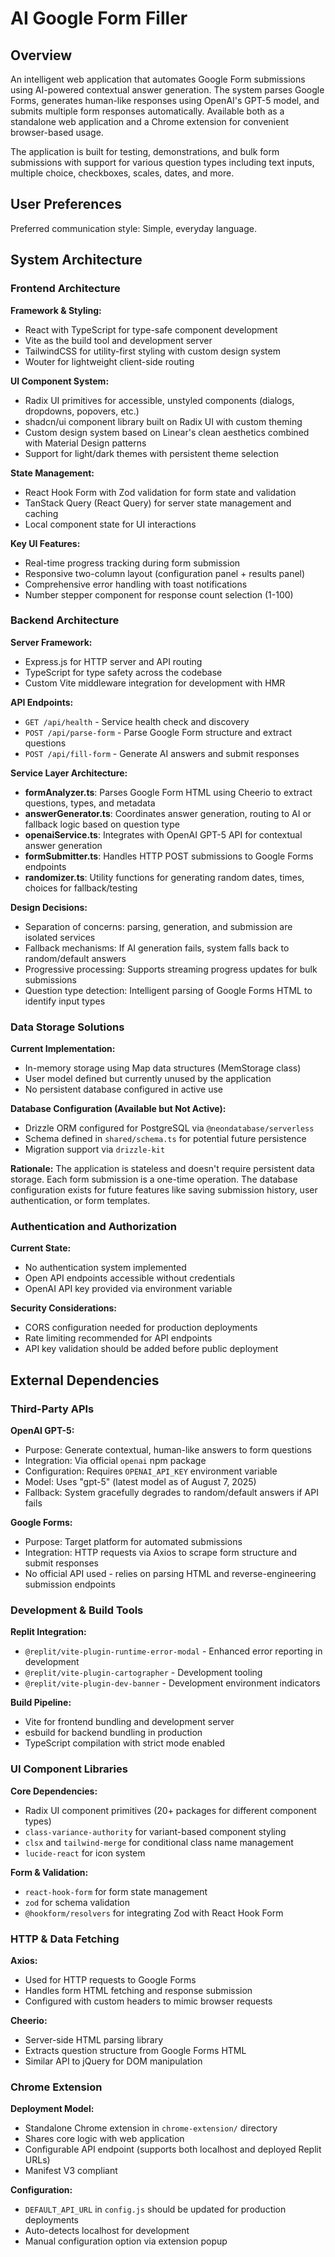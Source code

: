 # AI Google Form Filler

## Overview

An intelligent web application that automates Google Form submissions using AI-powered contextual answer generation. The system parses Google Forms, generates human-like responses using OpenAI's GPT-5 model, and submits multiple form responses automatically. Available both as a standalone web application and a Chrome extension for convenient browser-based usage.

The application is built for testing, demonstrations, and bulk form submissions with support for various question types including text inputs, multiple choice, checkboxes, scales, dates, and more.

## User Preferences

Preferred communication style: Simple, everyday language.

## System Architecture

### Frontend Architecture

**Framework & Styling:**
- React with TypeScript for type-safe component development
- Vite as the build tool and development server
- TailwindCSS for utility-first styling with custom design system
- Wouter for lightweight client-side routing

**UI Component System:**
- Radix UI primitives for accessible, unstyled components (dialogs, dropdowns, popovers, etc.)
- shadcn/ui component library built on Radix UI with custom theming
- Custom design system based on Linear's clean aesthetics combined with Material Design patterns
- Support for light/dark themes with persistent theme selection

**State Management:**
- React Hook Form with Zod validation for form state and validation
- TanStack Query (React Query) for server state management and caching
- Local component state for UI interactions

**Key UI Features:**
- Real-time progress tracking during form submission
- Responsive two-column layout (configuration panel + results panel)
- Comprehensive error handling with toast notifications
- Number stepper component for response count selection (1-100)

### Backend Architecture

**Server Framework:**
- Express.js for HTTP server and API routing
- TypeScript for type safety across the codebase
- Custom Vite middleware integration for development with HMR

**API Endpoints:**
- `GET /api/health` - Service health check and discovery
- `POST /api/parse-form` - Parse Google Form structure and extract questions
- `POST /api/fill-form` - Generate AI answers and submit responses

**Service Layer Architecture:**
- **formAnalyzer.ts**: Parses Google Form HTML using Cheerio to extract questions, types, and metadata
- **answerGenerator.ts**: Coordinates answer generation, routing to AI or fallback logic based on question type
- **openaiService.ts**: Integrates with OpenAI GPT-5 API for contextual answer generation
- **formSubmitter.ts**: Handles HTTP POST submissions to Google Forms endpoints
- **randomizer.ts**: Utility functions for generating random dates, times, choices for fallback/testing

**Design Decisions:**
- Separation of concerns: parsing, generation, and submission are isolated services
- Fallback mechanisms: If AI generation fails, system falls back to random/default answers
- Progressive processing: Supports streaming progress updates for bulk submissions
- Question type detection: Intelligent parsing of Google Forms HTML to identify input types

### Data Storage Solutions

**Current Implementation:**
- In-memory storage using Map data structures (MemStorage class)
- User model defined but currently unused by the application
- No persistent database configured in active use

**Database Configuration (Available but Not Active):**
- Drizzle ORM configured for PostgreSQL via `@neondatabase/serverless`
- Schema defined in `shared/schema.ts` for potential future persistence
- Migration support via `drizzle-kit`

**Rationale:**
The application is stateless and doesn't require persistent data storage. Each form submission is a one-time operation. The database configuration exists for future features like saving submission history, user authentication, or form templates.

### Authentication and Authorization

**Current State:**
- No authentication system implemented
- Open API endpoints accessible without credentials
- OpenAI API key provided via environment variable

**Security Considerations:**
- CORS configuration needed for production deployments
- Rate limiting recommended for API endpoints
- API key validation should be added before public deployment

## External Dependencies

### Third-Party APIs

**OpenAI GPT-5:**
- Purpose: Generate contextual, human-like answers to form questions
- Integration: Via official `openai` npm package
- Configuration: Requires `OPENAI_API_KEY` environment variable
- Model: Uses "gpt-5" (latest model as of August 7, 2025)
- Fallback: System gracefully degrades to random/default answers if API fails

**Google Forms:**
- Purpose: Target platform for automated submissions
- Integration: HTTP requests via Axios to scrape form structure and submit responses
- No official API used - relies on parsing HTML and reverse-engineering submission endpoints

### Development & Build Tools

**Replit Integration:**
- `@replit/vite-plugin-runtime-error-modal` - Enhanced error reporting in development
- `@replit/vite-plugin-cartographer` - Development tooling
- `@replit/vite-plugin-dev-banner` - Development environment indicators

**Build Pipeline:**
- Vite for frontend bundling and development server
- esbuild for backend bundling in production
- TypeScript compilation with strict mode enabled

### UI Component Libraries

**Core Dependencies:**
- Radix UI component primitives (20+ packages for different component types)
- `class-variance-authority` for variant-based component styling
- `clsx` and `tailwind-merge` for conditional class name management
- `lucide-react` for icon system

**Form & Validation:**
- `react-hook-form` for form state management
- `zod` for schema validation
- `@hookform/resolvers` for integrating Zod with React Hook Form

### HTTP & Data Fetching

**Axios:**
- Used for HTTP requests to Google Forms
- Handles form HTML fetching and response submission
- Configured with custom headers to mimic browser requests

**Cheerio:**
- Server-side HTML parsing library
- Extracts question structure from Google Forms HTML
- Similar API to jQuery for DOM manipulation

### Chrome Extension

**Deployment Model:**
- Standalone Chrome extension in `chrome-extension/` directory
- Shares core logic with web application
- Configurable API endpoint (supports both localhost and deployed Replit URLs)
- Manifest V3 compliant

**Configuration:**
- `DEFAULT_API_URL` in `config.js` should be updated for production deployments
- Auto-detects localhost for development
- Manual configuration option via extension popup